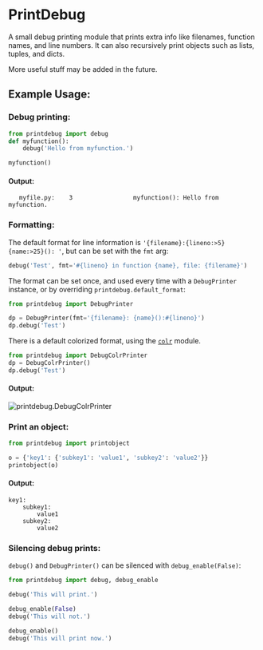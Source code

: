 PrintDebug
==========

A small debug printing module that prints extra info like filenames,
function names, and line numbers. It can also recursively print objects
such as lists, tuples, and dicts.

More useful stuff may be added in the future.

Example Usage:
--------------

### Debug printing:

```python
from printdebug import debug
def myfunction():
    debug('Hello from myfunction.')

myfunction()
```

####  Output:
```
   myfile.py:    3                 myfunction(): Hello from myfunction.
```

### Formatting:

The default format for line information is `'{filename}:{lineno:>5} {name:>25}(): '`,
but can be set with the `fmt` arg:

```python
debug('Test', fmt='#{lineno} in function {name}, file: {filename}')
```

The format can be set once, and used every time with a `DebugPrinter` instance, or by overriding `printdebug.default_format`:

```python
from printdebug import DebugPrinter

dp = DebugPrinter(fmt='{filename}: {name}():#{lineno}')
dp.debug('Test')
```

There is a default colorized format, using the [`colr`](https://github.com/welbornprod/colr) module.

```python
from printdebug import DebugColrPrinter
dp = DebugColrPrinter()
dp.debug('Test')
```

#### Output:

![printdebug.DebugColrPrinter](https://welbornprod.com/dl/static/media/img/printdebug-debugcolrprinter.png)

### Print an object:

```python
from printdebug import printobject

o = {'key1': {'subkey1': 'value1', 'subkey2': 'value2'}}
printobject(o)
```

#### Output:
```
key1:
    subkey1:
        value1
    subkey2:
        value2
```

### Silencing debug prints:
`debug()` and `DebugPrinter()` can be silenced with `debug_enable(False)`:
```python
from printdebug import debug, debug_enable

debug('This will print.')

debug_enable(False)
debug('This will not.')

debug_enable()
debug('This will print now.')
```
